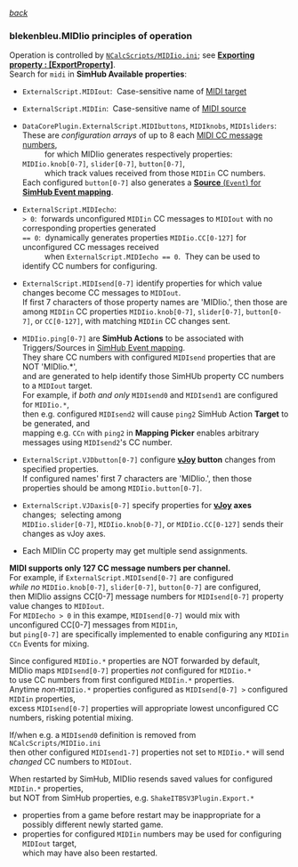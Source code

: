 [*back*](../../../)

### blekenbleu.MIDIio principles of operation

Operation is controlled by [`NCalcScripts/MIDIio.ini`](../NCalcScripts/MIDIio.ini); 
  see [**Exporting property : [ExportProperty]**](https://github.com/SHWotever/SimHub/wiki/NCalc-scripting#exporting-event-trigger--exportevent).  
Search for `midi` in **SimHub Available properties**:

- `ExternalScript.MIDIout`:&nbsp;
   Case-sensitive name of [MIDI target](https://freevstplugins.net/category/midi-vst/controllers/)

- `ExternalScript.MIDIin`:&nbsp;
  Case-sensitive name of [MIDI source](https://en.wikipedia.org/wiki/MIDI_controller)

- `DataCorePlugin.ExternalScript.MIDIbuttons`, `MIDIknobs`, `MIDIsliders`:&nbsp;  
   These are *configuration arrays* of up to 8 each [MIDI CC message numbers](https://professionalcomposers.com/midi-cc-list/),  
   &nbsp; &nbsp; &nbsp; &nbsp; &nbsp; for which MIDIio generates respectively properties:&nbsp;
   `MIDIio.knob[0-7]`, `slider[0-7]`, `button[0-7]`,  
   &nbsp; &nbsp; &nbsp; &nbsp; &nbsp; which track values received from those `MIDIin` CC numbers.  
   Each configured `button[0-7]` also generates a [**Source** (`Event`) for
   **SimHub Event mapping**](https://github.com/SHWotever/SimHub/wiki/NCalc-scripting#exporting-event-trigger--exportevent).

-  `ExternalScript.MIDIecho`:  
   `> 0`:&nbsp; forwards unconfigured `MIDIin` CC messages to `MIDIout` with no corresponding properties generated  
   `== 0`:&nbsp; dynamically generates properties `MIDIio.CC[0-127]` for unconfigured CC messages received  
   &nbsp; &nbsp; &nbsp; &nbsp; &nbsp; when `ExternalScript.MIDIecho == 0`.&nbsp; They can be used to identify CC numbers for configuring.  
-  `ExternalScript.MIDIsend[0-7]` identify properties for which value changes become CC messages to `MIDIout`.  
   If first 7 characters of those property names are 'MIDIio.', then those are among `MIDIin` CC properties
   `MIDIio.knob[0-7]`, `slider[0-7]`, `button[0-7]`, or `CC[0-127]`, with matching `MIDIin` CC changes sent.

-  `MIDIio.ping[0-7]` are **SimHub Actions**
   to be associated with Triggers/Sources in
   [SimHub Event mapping](https://github.com/SHWotever/SimHub/wiki/NCalc-scripting#exporting-event-trigger--exportevent).  
   They share CC numbers with configured `MIDIsend` properties that are NOT 'MIDIio.*',  
   and are generated to help identify those SimHUb property CC numbers to a `MIDIout` target.  
   For example, if *both and only* `MIDIsend0` and `MIDIsend1` are configured for `MIDIio.*`,  
 then e.g.  configured `MIDIsend2` will cause `ping2` SimHub Action **Target** to be generated, and  
 mapping e.g. `CCn` with `ping2` in **Mapping Picker** enables arbitrary messages using `MIDIsend2`'s CC number.

-  `ExternalScript.VJDbutton[0-7]` configure **[vJoy](https://github.com/blekenbleu/vJoySDK) button** changes from specified properties.  
   If configured names' first 7 characters are 'MIDIio.', then those properties should be among `MIDIio.button[0-7]`.  

-  `ExternalScript.VJDaxis[0-7]` specify properties for **[vJoy](https://github.com/blekenbleu/vJoySDK) axes** changes;&nbsp; selecting among  
   `MIDIio.slider[0-7]`, `MIDIio.knob[0-7]`, or `MIDIio.CC[0-127]` sends their changes as vJoy axes.  

-  Each MIDIin CC property may get multiple send assignments.  

**MIDI supports only 127 CC message numbers per channel.**  
For example, if `ExternalScript.MIDIsend[0-7]` are configured  
*while no* `MIDIio.knob[0-7]`, `slider[0-7]`, `button[0-7]` are configured,  
then MIDIio assigns CC[0-7] message numbers for `MIDIsend[0-7]` property value changes to `MIDIout`.  
For `MIDIecho > 0` in this exampe, `MIDIsend[0-7]` would mix with unconfigured CC[0-7] messages from `MIDIin`,  
but `ping[0-7]` are specifically implemented to enable configuring any `MIDIin CCn` Events for mixing.

Since configured `MIDIio.*` properties are NOT forwarded by default,  
MIDIio maps `MIDIsend[0-7]` properties *not* configured for `MIDIio.*`  
 to use CC numbers from first configured `MIDIin.*` properties.  
Anytime *non*-`MIDIio.*` properties configured as `MIDIsend[0-7] >` configured `MIDIin` properties,  
excess `MIDIsend[0-7]` properties will appropriate lowest unconfigured CC numbers, risking potential mixing.

If/when e.g. a `MIDIsend0` definition is removed from `NCalcScripts/MIDIio.ini`  
then other configured `MIDIsend1-7]` properties not set to `MIDIio.*` will send *changed* CC numbers to `MIDIout`.

When restarted by SimHub, MIDIio resends saved values for configured `MIDIin.*` properties,  
but NOT from SimHub properties, e.g. `ShakeITBSV3Plugin.Export.*`
* properties from a game before restart may be inappropriate for a possibly different newly started game.
* properties for configured `MIDIin` numbers may be used for configuring `MIDIout` target,  
  which may have also been restarted.

